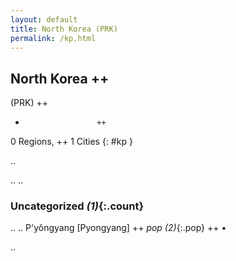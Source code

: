```yaml
---
layout: default
title: North Korea (PRK)
permalink: /kp.html
---
```



## North Korea   ++
(PRK)  ++
-                     ++
0 Regions, ++
1 Cities
{: #kp }

.. 




.. 
.. 


### Uncategorized _(1)_{:.count}


..
..
P'yŏngyang [Pyongyang]  ++
 _pop (2)_{:.pop} ++
•




.. 
 
